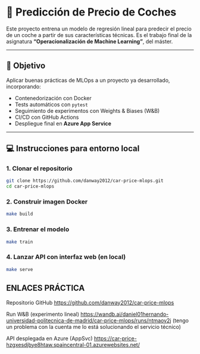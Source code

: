 # 🧠 Predicción de Precio de Coches

Este proyecto entrena un modelo de regresión lineal para predecir el precio de un coche a partir de sus características técnicas. Es el trabajo final de la asignatura **“Operacionalización de Machine Learning”**, del máster.

---

## 🎯 Objetivo

Aplicar buenas prácticas de MLOps a un proyecto ya desarrollado, incorporando:

-  Contenedorización con Docker
-  Tests automáticos con `pytest`
-  Seguimiento de experimentos con Weights & Biases (W&B)
-  CI/CD con GitHub Actions
-  Despliegue final en **Azure App Service**

---



## 💻 Instrucciones para entorno local

### 1. Clonar el repositorio

```bash
git clone https://github.com/danway2012/car-price-mlops.git
cd car-price-mlops
```

### 2. Construir imagen Docker

```bash
make build
```

### 3. Entrenar el modelo

```bash
make train
```


### 4. Lanzar API con interfaz web (en local)

```bash
make serve
```

## ENLACES PRÁCTICA

Repositorio GitHub	https://github.com/danway2012/car-price-mlops


Run W&B (experimento lineal)	https://wandb.ai/daniel01hernando-universidad-politecnica-de-madrid/car-price-mlops/runs/ntmaov2j (tengo un problema con la cuenta me lo está solucionando el servicio técnico)

API desplegada en Azure (AppSvc)	https://car-price-hzgxesdjbye8htaw.spaincentral-01.azurewebsites.net/
